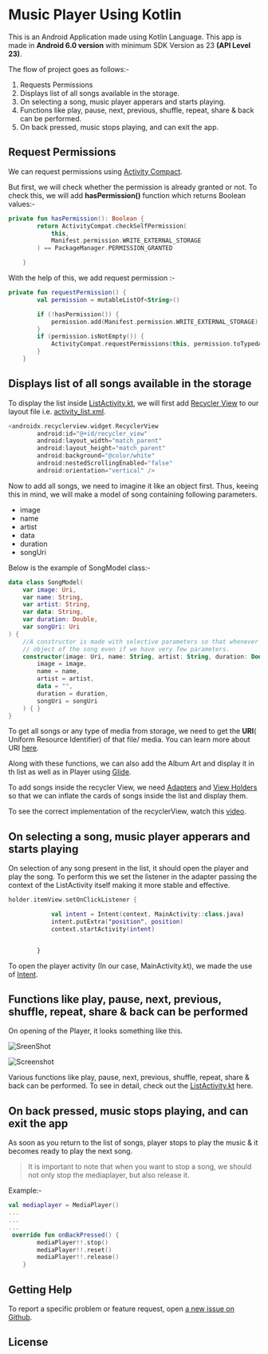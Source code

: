 # Music Player Using Kotlin

This is an Android Application made using Kotlin Language. This app is made in **Android 6.0 version** with minimum SDK Version as 23 **(API Level 23)**.

The flow of project goes as follows:-

1) Requests Permissions
2) Displays list of all songs available in the storage.
3) On selecting a song, music player apperars and starts playing.
4) Functions like play, pause, next, previous, shuffle, repeat, share & back can be performed.
5) On back pressed, music stops playing, and can exit the app.

## Request Permissions

We can request permissions using [Activity Compact](https://developer.android.com/reference/androidx/core/app/ActivityCompat#requestPermissions(android.app.Activity,%20java.lang.String[],%20int)).

But first, we will check whether the permission is already granted or not. To check this, we will add **hasPermission()** function which returns Boolean values:-

```kotlin
private fun hasPermission(): Boolean {
        return ActivityCompat.checkSelfPermission(
            this,
            Manifest.permission.WRITE_EXTERNAL_STORAGE
        ) == PackageManager.PERMISSION_GRANTED

    }
```

 With the help of this, we add request permission :-

```kotlin
private fun requestPermission() {
        val permission = mutableListOf<String>()

        if (!hasPermission()) {
            permission.add(Manifest.permission.WRITE_EXTERNAL_STORAGE)
        }
        if (permission.isNotEmpty()) {
            ActivityCompat.requestPermissions(this, permission.toTypedArray(), 8)
        }
    }
```

## Displays list of all songs available in the storage

To display the list inside [ListActivity.kt](https://github.com/shubyaa/Music-player-using-kotlin/blob/master/app/src/main/java/com/example/musicplayer/ListActivity.kt), we will first add [Recycler View](https://developer.android.com/jetpack/androidx/releases/recyclerview) to our layout file i.e. [activity_list.xml](https://github.com/shubyaa/Music-player-using-kotlin/blob/master/app/src/main/res/layout/activity_list.xml).

```kotlin
<androidx.recyclerview.widget.RecyclerView
        android:id="@+id/recycler_view"
        android:layout_width="match_parent"
        android:layout_height="match_parent"
        android:background="@color/white"
        android:nestedScrollingEnabled="false"
        android:orientation="vertical" />
```

Now to add all songs, we need to imagine it like an object first. Thus, keeing this in mind, we will make a model of song containing following parameters.

* image
* name
* artist
* data
* duration
* songUri

Below is the example of SongModel class:-

```kotlin
data class SongModel(
    var image: Uri,
    var name: String,
    var artist: String,
    var data: String,
    var duration: Double,
    var songUri: Uri
) {
    //A constructor is made with selective parameters so that whenever we need can make an
    // object of the song even if we have very few parameters.
    constructor(image: Uri, name: String, artist: String, duration: Double, songUri: Uri) : this(
        image = image,
        name = name,
        artist = artist,
        data = "",
        duration = duration,
        songUri = songUri
    ) { }
}
```

To get all songs or any type of media from storage, we need to get the **URI**( Uniform Resource Identifier) of that file/ media. You can learn more about URI [here](https://developer.android.com/reference/android/net/Uri).

Along with these functions, we can also add the Album Art and display it in th list as well as in Player using [Glide](https://bumptech.github.io/glide/).

To add songs inside the recycler View, we need [Adapters](https://developer.android.com/reference/android/widget/Adapter) and [View Holders](https://developer.android.com/reference/androidx/recyclerview/widget/RecyclerView.ViewHolder) so that we can inflate the cards of songs inside the list and display them.

To see the correct implementation of the recyclerView, watch this [video](https://www.youtube.com/watch?v=XgzuQUjjH4M&t=1s).

## On selecting a song, music player apperars and starts playing

On selection of any song present in the list, it should open the player and play the song. To perform this we set the listener in the adapter passing the context of the ListActivity itself making it more stable and effective.

```kotlin
holder.itemView.setOnClickListener {

            val intent = Intent(context, MainActivity::class.java)
            intent.putExtra("position", position)
            context.startActivity(intent)


        }
```

To open the player activity (In our case, MainActivity.kt), we made the use of [Intent](https://developer.android.com/reference/android/content/Intent).

## Functions like play, pause, next, previous, shuffle, repeat, share & back can be performed

On opening of the Player, it looks something like this.

![SreenShot](https://github.com/shubyaa/Music-player-using-kotlin/blob/master/Screenshot_1.jpg)

![Screenshot](https://github.com/shubyaa/Music-player-using-kotlin/blob/master/Screenshot_2.jpg)

Various functions like play, pause, next, previous, shuffle, repeat, share & back can be performed. To see in detail, check out the [ListActivity.kt](https://github.com/shubyaa/Music-player-using-kotlin/blob/master/app/src/main/java/com/example/musicplayer/ListActivity.kt) here.


## On back pressed, music stops playing, and can exit the app

As soon as you return to the list of songs, player stops to play the music & it becomes ready to play the next song.

> It is important to note that when you want to stop a song, we should not only stop the mediaplayer, but also release it.

Example:-

```kotlin
val mediaplayer = MediaPlayer()
...
...
...
 override fun onBackPressed() {
        mediaPlayer!!.stop()
        mediaPlayer!!.reset()
        mediaPlayer!!.release()
    }
```

## Getting Help

To report a specific problem or feature request, open [a new issue on Github](https://github.com/shubyaa/Music-player-using-kotlin/issues/new).

## License
